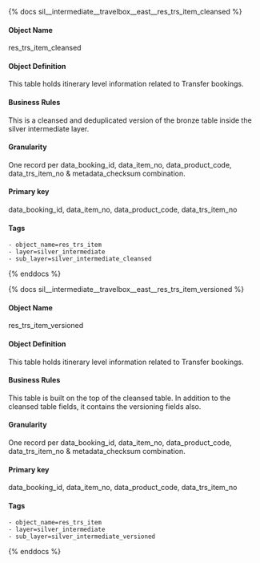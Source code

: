 {% docs sil__intermediate__travelbox__east__res_trs_item_cleansed %}

#### Object Name
res_trs_item_cleansed

#### Object Definition
This table holds itinerary level information related to Transfer bookings.

#### Business Rules
This is a cleansed and deduplicated version of the bronze table inside the silver intermediate layer.

#### Granularity
One record per data_booking_id, data_item_no, data_product_code, data_trs_item_no & metadata_checksum combination.

#### Primary key
data_booking_id, data_item_no, data_product_code, data_trs_item_no

#### Tags
    - object_name=res_trs_item
    - layer=silver_intermediate
    - sub_layer=silver_intermediate_cleansed

{% enddocs %}

{% docs sil__intermediate__travelbox__east__res_trs_item_versioned %}

#### Object Name
res_trs_item_versioned

#### Object Definition
This table holds itinerary level information related to Transfer bookings.

#### Business Rules
This table is built on the top of the cleansed table. In addition to the cleansed table fields, it contains the versioning fields also.

#### Granularity
One record per data_booking_id, data_item_no, data_product_code, data_trs_item_no & metadata_checksum combination.

#### Primary key
data_booking_id, data_item_no, data_product_code, data_trs_item_no

#### Tags
    - object_name=res_trs_item
    - layer=silver_intermediate
    - sub_layer=silver_intermediate_versioned

{% enddocs %}